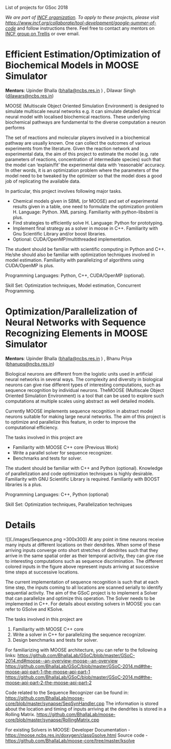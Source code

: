 List of projects for GSoc 2018

_We are part of [INCF organization](https://www.incf.org/). To apply to these projects, please visit https://www.incf.org/collaborate/tool-development/google-summer-of-code_ and follow instructions there. Feel free to contact any mentors on [INCF group on Trellis](https://www.trelliscience.com/#/group-home/1823) or over email.

# Efficient Estimation/Optimization of Biochemical Models in MOOSE Simulator

__Mentors__: Upinder Bhalla (​bhalla@ncbs.res.in​ ) , Dilawar Singh (dilawars@ncbs.res.in)

MOOSE​ (Multiscale Object Oriented Simulation Environment) is designed to simulate multiscale neural networks e.g. it can simulate detailed electrical neural model with localised biochemical reactions. These underlying biochemical pathways are fundamental to the diverse computation a neuron performs

The set of reactions and molecular players involved in a biochemical pathway are usually known. One can collect the outcomes of various experiments from the literature. Given the reaction network and experimental data, the aim of this project to estimate the model (e.g. rate parameters of reactions, concentration of intermediate species) such that the model can ‘explain/fit’ the experimental data with ‘reasonable’ accuracy. In other words, it is an optimization problem where the parameters of the model need to be tweaked by the optimizer so that the model does a good job of replicating the available data.

In particular, this project involves following major tasks.

- Chemical models given in SBML (or MOOSE) and set of experimental results given in a table, one need to formulate the optimization problem H​. Language: Python. XML parsing. ​Familiarity with python-libsbml is plus.
- Find strategies to efficiently solve H​. Language: Python for prototyping.  
- Implement final strategy as a solver in moose in C++. Familiarity with Gnu Scientific Library and/or boost libraries.
- Optional: ​CUDA/OpenMP/multithreaded implementation.

The student should be familiar with scientific computing in Python and C++. He/she should also be familiar with optimization techniques involved in model estimation. Familiarity with parallelizing of algorithms using CUDA/OpenMP is plus.

Programming Languages: ​Python, C++, CUDA/OpenMP (optional).

Skill Set: ​Optimization techniques, Model estimation, Concurrent Programming.

# Optimization/Parallelization of Neural Networks with Sequence Recognizing Elements in MOOSE Simulator

__Mentors__: Upinder Bhalla (​bhalla@ncbs.res.in​ ) , Bhanu Priya (bhanups@ncbs.res.in)

Biological neurons are different from the logistic units used in artificial neural networks in several ways. The complexity and diversity in biological neurons can give rise different types of interesting computations, such as sequence recognition by individual neurons. The ​MOOSE​ (Multiscale Object Oriented Simulation Environment) is a tool that can be used to explore such computations at multiple scales using abstract as well detailed models.

Currently MOOSE implements sequence recognition in abstract model neurons suitable for making large neural networks. The aim of this project is to optimize and parallelize this feature, in order to improve the computational efficiency.

The tasks involved in this project are

- Familiarity with MOOSE C++ core (​Previous Work​)
- Write a parallel solver for sequence recognizer.
- Benchmarks and tests for solver.

The student should be familiar with C++ and Python (optional). Knowledge of parallelization and code optimization techniques is highly desirable. Familiarity with GNU Scientific Library is required. Familiarity with BOOST libraries is a plus.

Programming Languages: ​C++, Python (optional)

Skill Set: ​Optimization techniques, Parallelization techniques

# Details

![](./images/Sequence.png =300x300)
At any point in time neurons receive many inputs at different locations on their dendrites. When some of these arriving inputs converge onto short stretches of dendrites such that they arrive in the same spatial order as their temporal activity, they can give rise to interesting computations such as sequence discrimination. The different colored inputs in the figure above represent inputs arriving at successive time steps at successive locations. 

The current implementation of sequence recognition is such that at each time step, the inputs coming to all locations are scanned serially to identify sequential activity. The aim of the GSoC project is to implement a Solver that can parallelize and optimize this operation. The Solver needs to be implemented in C++. For details about existing solvers in MOOSE you can refer to GSolve and KSolve.   

The tasks involved in this project are
1. Familiarity with MOOSE C++ core 
2. Write a solver in C++ for parallelizing the sequence recognizer.
3. Design benchmarks and tests for solver.

For familiarizing with MOOSE architecture, you can refer to the following links:   https://github.com/BhallaLab/GSoC/blob/master/GSoC-2014.md#moose--an-overview-moose--an-overview
https://github.com/BhallaLab/GSoC/blob/master/GSoC-2014.md#the-moose-api-part-1-the-moose-api-part-1
https://github.com/BhallaLab/GSoC/blob/master/GSoC-2014.md#the-moose-api-part-2-the-moose-api-part-2

Code related to the Sequence Recognizer can be found in:
https://github.com/BhallaLab/moose-core/blob/master/synapse/SeqSynHandler.cpp
The information is stored about the location and timing of inputs arriving at the dendrites is stored in a Rolling Matrix.
https://github.com/BhallaLab/moose-core/blob/master/synapse/RollingMatrix.cpp

For existing Solvers in MOOSE:
Developer Documentation - https://moose.ncbs.res.in/doxygen/classGsolve.html
Source code - https://github.com/BhallaLab/moose-core/tree/master/ksolve
